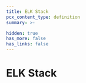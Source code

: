 ```yaml
---
title: ELK Stack
pcx_content_type: definition
summary: >-

hidden: true
has_more: false
has_links: false
---
```


# ELK Stack
